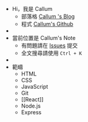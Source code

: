 - Hi，我是 Callum
	- 部落格 [ Callum 's Blog](https://callumzhong.github.io/)
	- 程式  [Callum's Github](https://github.com/callumzhong)
-
- 當前位置是 Callum's Note
	- 有問題請在 [Issues](https://github.com/callumzhong/logsea-developer/issues) 提交
	- 全文搜尋請使用 `Ctrl + K`
-
- 範疇
	- HTML
	- CSS
	- JavaScript
	- Git
	- [[React]]
	- Node.js
	- Express
